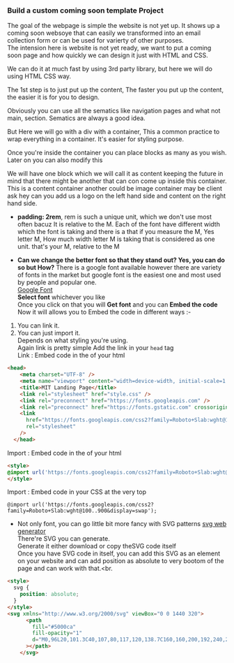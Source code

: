 ### Build a custom coming soon template Project

The goal of the webpage is simple the website is not yet up. It shows up a coming soon websoye that can easily we transformed into an email collection form or 
can be used for varierty of other purposes.<br>
The intension here is website is not yet ready, we want to put a coming soon page and how quickly we can design it just with HTML and CSS.<br>

We can do it at much fast by using 3rd party library, but here we will do using HTML CSS way.<br>

The 1st step is to just put up the content, The faster you put up the content, the easier it is for you to design.<br>

Obviously you can use all the sematics like navigation pages and what not main, section. Sematics are always a good idea.<br>

But Here we will go with a div with a container, This a common practice to wrap everything in a container. It's easier for styling purpose.<br>

Once you're inside the container you can place blocks as many as you wish. Later on you can also modify this<br>

We will have one block which we will call it as content keeping the future in mind that there might be another that can con come up inside this container.
This is a content container another could be image container may be client ask hey can you add us a logo on the left hand side and content on the right hand side.<br>


- **padding: 2rem**, rem is such a unique unit, which we don't use most often bacuz It is relative to the M. Each of the font have different width which the
  font is taking and there is a that if you measure the M, Yes letter M, How much width letter M is taking that is considered as one unit.  that's your M,
  relative to the M


- **Can we change the better font so that they stand out? Yes, you can do so but How?**
There is a google font available however there are variety of fonts in the market but google font is the easiest one and  most used by people and popular one.<br>
[Google Font](https://fonts.google.com/)<br>
**Select font** whichever you like<br>
Once you click on that you will **Get font** and you can **Embed the code**<br>
Now it will allows you to Embed the code in different ways :-<br>
1. You can link it.<br>
2. You can just import it.<br>
Depends on what styling you're using.<br>
Again link is pretty simple Add the link in your ```head``` tag <br>
Link : Embed code in the <head> of your html
```html
<head>
    <meta charset="UTF-8" />
    <meta name="viewport" content="width=device-width, initial-scale=1.0" />
    <title>MIT Landing Page</title>
    <link rel="stylesheet" href="style.css" />
    <link rel="preconnect" href="https://fonts.googleapis.com" />
    <link rel="preconnect" href="https://fonts.gstatic.com" crossorigin />
    <link
      href="https://fonts.googleapis.com/css2?family=Roboto+Slab:wght@100..900&display=swap"
      rel="stylesheet"
    />
  </head>
```
Import : Embed code in the <head> of your html
```html
<style>
@import url('https://fonts.googleapis.com/css2?family=Roboto+Slab:wght@100..900&display=swap');
</style>
```
Import : Embed code in your CSS at the very top
```
@import url('https://fonts.googleapis.com/css2?family=Roboto+Slab:wght@100..900&display=swap');
```

- Not only font, you can go little bit more fancy with SVG patterns
  [svg web generator](https://getwaves.io/)<br>
  There're SVG you can generate.<br>
  Generate it either download or copy theSVG code itself<br>
  Once you have SVG code in itself, you can add this SVG as an element on your website and can add position as absolute to very bootom of the page and can
  work with that.<br.

```html
<style>
  svg {
    position: absolute;
  }
</style>
<svg xmlns="http://www.w3.org/2000/svg" viewBox="0 0 1440 320">
      <path
        fill="#5000ca"
        fill-opacity="1"
        d="M0,96L20,101.3C40,107,80,117,120,138.7C160,160,200,192,240,213.3C280,235,320,245,360,213.3C400,181,440,107,480,64C520,21,560,11,600,42.7C640,75,680,149,720,154.7C760,160,800,96,840,96C880,96,920,160,960,165.3C1000,171,1040,117,1080,90.7C1120,64,1160,64,1200,96C1240,128,1280,192,1320,213.3C1360,235,1400,213,1420,202.7L1440,192L1440,320L1420,320C1400,320,1360,320,1320,320C1280,320,1240,320,1200,320C1160,320,1120,320,1080,320C1040,320,1000,320,960,320C920,320,880,320,840,320C800,320,760,320,720,320C680,320,640,320,600,320C560,320,520,320,480,320C440,320,400,320,360,320C320,320,280,320,240,320C200,320,160,320,120,320C80,320,40,320,20,320L0,320Z"
      ></path>
    </svg>

```


